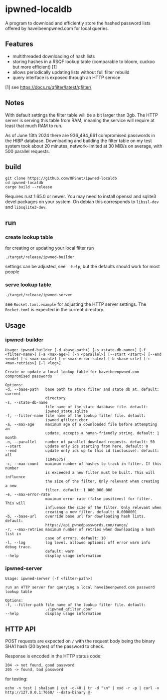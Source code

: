 # ipwned-localdb

A program to download and efficiently store the hashed password lists offered by haveibeenpwned.com for local queries.

## Features

* multithreaded downloading of hash lists
* storing hashes in a RSQF lookup table (comparable to bloom, cuckoo but more efficient) [1]
* allows periodically updating lists without full filter rebuild
* query interface is exposed through an HTTP service

[1] see https://docs.rs/qfilter/latest/qfilter/

## Notes

With default settings the filter table will be a bit larger than 3gb. The HTTP server is serving this table from RAM,
meaning the service will require at least that much RAM to run.

As of June 13th 2024 there are 936_494_661 compromised passwords in the HIBP database. Downloading and building the
filter table on my test system took about 20 minutes, network-limited at 30 MiB/s on average, with 500 parallel requests.

## build

    git clone https://github.com/OPSnet/ipwned-localdb
    cd ipwned-localdb
    cargo build --release

Requires rust 1.65.0 or newer. You may need to install openssl and sqlite3 devel packages on your system. On debian
this corresponds to `libssl-dev` and `libsqlite3-dev`.

## run

### create lookup table

for creating or updating your local filter run

    ./target/release/ipwned-builder

settings can be adjusted, see `--help`, but the defaults should work for most people

### serve lookup table

    ./target/release/ipwned-server

see `Rocket.toml.example` for adjusting the HTTP server settings. The `Rocket.toml` is expected in the current directory.

## Usage

### ipwned-builder

    Usage: ipwned-builder [-d <base-path>] [-s <state-db-name>] [-f <filter-name>] [-a <max-age>] [-n <parallel>] [--start <start>] [--end <end>] [-c <max-count>] [-e <max-error-rate>] [-b <base-url>] [-r <max-retries>] [-l <log>]

    Create or update a local lookup table for haveibeenpwned.com compromised passwords

    Options:
    -d, --base-path   base path to store filter and state db at. default: current
                      directory
    -s, --state-db-name
                      file name of the state database file. default:
                      ipwned_state.sqlite
    -f, --filter-name file name of the lookup filter file. default:
                      ipwned_qfilter.cbor
    -a, --max-age     maximum age of a downloaded file before attempting an
                      update. accepts a human-friendly string. default: 1 month
    -n, --parallel    number of parallel download requests. default: 50
    --start           update only ids starting from here. default: 0
    --end             update only ids up to this id (inclusive). default: all
                      (1048575)
    -c, --max-count   maximum number of hashes to track in filter. If this number
                      is exceeded a new filter must be built. This will influence
                      the size of the filter. Only relevant when creating a new
                      filter. default: 1_000_000_000
    -e, --max-error-rate
                      maximum error rate (false positives) for filter. This will
                      influence the size of the filter. Only relevant when
                      creating a new filter. default: 0.0000001
    -b, --base-url    override base url for downloading hash lists. default:
                      https://api.pwnedpasswords.com/range/
    -r, --max-retries maximum number of retries when downloading a hash list in
                      case of errors. default: 10
    -l, --log         log level. allowed options: off error warn info debug trace.
                      default: warn
    --help            display usage information




### ipwned-server

    Usage: ipwned-server [-f <filter-path>]
    
    run an HTTP server for querying a local haveibeenpwned.com password lookup table
    
    Options:
    -f, --filter-path file name of the lookup filter file. default:
                      ./ipwned_qfilter.cbor
    --help            display usage information


## HTTP API

POST requests are expected on `/` with the request body being the binary SHA1 hash (20 bytes) of the password to check.

Response is encoded in the HTTP status code:

    204 -> not found, good password
    205 -> found, bad password

for testing:

    echo -n test | sha1sum | cut -c-40 | tr -d "\n" | xxd -r -p | curl -v http://127.0.0.1:7660/ --data-binary @-
